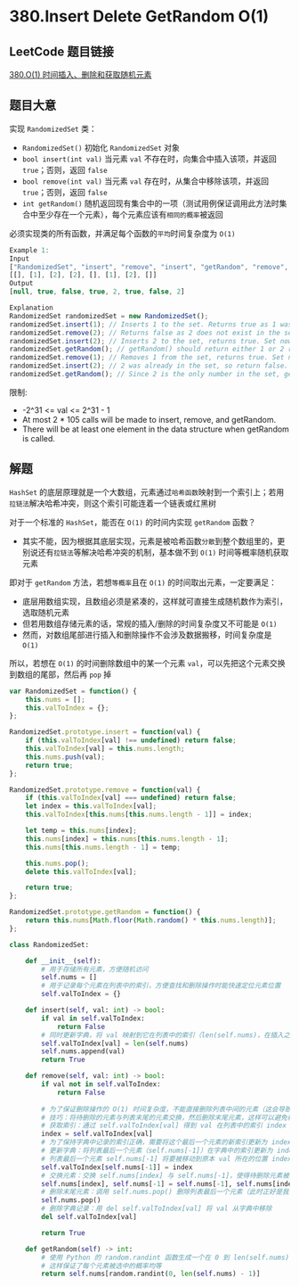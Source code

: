 # 380.Insert Delete GetRandom O(1)

## LeetCode 题目链接

[380.O(1) 时间插入、删除和获取随机元素](https://leetcode.cn/problems/insert-delete-getrandom-o1/)

## 题目大意

实现 `RandomizedSet` 类：
- `RandomizedSet()` 初始化 `RandomizedSet` 对象
- `bool insert(int val)` 当元素 `val` 不存在时，向集合中插入该项，并返回 `true`；否则，返回 `false` 
- `bool remove(int val)` 当元素 `val` 存在时，从集合中移除该项，并返回 `true`；否则，返回 `false`
- `int getRandom()` 随机返回现有集合中的一项（测试用例保证调用此方法时集合中至少存在一个元素），每个元素应该有`相同的概率`被返回

必须实现类的所有函数，并满足每个函数的`平均`时间复杂度为 `O(1)` 

```js
Example 1:
Input
["RandomizedSet", "insert", "remove", "insert", "getRandom", "remove", "insert", "getRandom"]
[[], [1], [2], [2], [], [1], [2], []]
Output
[null, true, false, true, 2, true, false, 2]

Explanation
RandomizedSet randomizedSet = new RandomizedSet();
randomizedSet.insert(1); // Inserts 1 to the set. Returns true as 1 was inserted successfully.
randomizedSet.remove(2); // Returns false as 2 does not exist in the set.
randomizedSet.insert(2); // Inserts 2 to the set, returns true. Set now contains [1,2].
randomizedSet.getRandom(); // getRandom() should return either 1 or 2 randomly.
randomizedSet.remove(1); // Removes 1 from the set, returns true. Set now contains [2].
randomizedSet.insert(2); // 2 was already in the set, so return false.
randomizedSet.getRandom(); // Since 2 is the only number in the set, getRandom() will always return 2.
```

限制:
- -2^31 <= val <= 2^31 - 1
- At most 2 * 105 calls will be made to insert, remove, and getRandom.
- There will be at least one element in the data structure when getRandom is called.

## 解题

`HashSet` 的底层原理就是一个大数组，元素通过`哈希函数`映射到一个索引上；若用`拉链法`解决哈希冲突，则这个索引可能连着一个链表或红黑树

对于一个标准的 `HashSet`，能否在 `O(1)` 的时间内实现 `getRandom` 函数？
- 其实不能，因为根据其底层实现，元素是被哈希函数`分散`到整个数组里的，更别说还有`拉链法`等解决哈希冲突的机制，基本做不到 `O(1)` 时间等概率随机获取元素
  

即对于 `getRandom` 方法，若想`等概率`且在 `O(1)` 的时间取出元素，一定要满足：
- 底层用数组实现，且数组必须是紧凑的，这样就可直接生成随机数作为索引，选取随机元素
- 但若用数组存储元素的话，常规的插入/删除的时间复杂度又不可能是 `O(1)`
- 然而，对数组尾部进行插入和删除操作不会涉及数据搬移，时间复杂度是 `O(1)`

所以，若想在 `O(1)` 的时间删除数组中的某一个元素 `val`，可以先把这个元素交换到数组的尾部，然后再 `pop` 掉

```js
var RandomizedSet = function() {
    this.nums = [];
    this.valToIndex = {};
};

RandomizedSet.prototype.insert = function(val) {
    if (this.valToIndex[val] !== undefined) return false;
    this.valToIndex[val] = this.nums.length;
    this.nums.push(val);
    return true;
};

RandomizedSet.prototype.remove = function(val) {
    if (this.valToIndex[val] === undefined) return false;
    let index = this.valToIndex[val];
    this.valToIndex[this.nums[this.nums.length - 1]] = index;

    let temp = this.nums[index];
    this.nums[index] = this.nums[this.nums.length - 1];
    this.nums[this.nums.length - 1] = temp;

    this.nums.pop();
    delete this.valToIndex[val];

    return true;
};

RandomizedSet.prototype.getRandom = function() {
    return this.nums[Math.floor(Math.random() * this.nums.length)];
};
```
```python
class RandomizedSet:

    def __init__(self):
        # 用于存储所有元素，方便随机访问
        self.nums = []
        # 用于记录每个元素在列表中的索引，方便查找和删除操作时能快速定位元素位置
        self.valToIndex = {}

    def insert(self, val: int) -> bool:
        if val in self.valToIndex:
            return False
        # 同时更新字典，将 val 映射到它在列表中的索引（len(self.nums)，在插入之前等于当前列表长度）
        self.valToIndex[val] = len(self.nums)
        self.nums.append(val)
        return True

    def remove(self, val: int) -> bool:
        if val not in self.valToIndex:
            return False
        
        # 为了保证删除操作的 O(1) 时间复杂度，不能直接删除列表中间的元素（这会导致后续元素移动）
        # 技巧：将待删除的元素与列表末尾的元素交换，然后删除末尾元素，这样可以避免移动大量元素
        # 获取索引：通过 self.valToIndex[val] 得到 val 在列表中的索引 index
        index = self.valToIndex[val]
        # 为了保持字典中记录的索引正确，需要将这个最后一个元素的新索引更新为 index
        # 更新字典：将列表最后一个元素（self.nums[-1]）在字典中的索引更新为 index，因为它将被交换到 index 位置
        # 列表最后一个元素 self.nums[-1] 将要被移动到原本 val 所在的位置 index
        self.valToIndex[self.nums[-1]] = index
        # 交换元素：交换 self.nums[index] 与 self.nums[-1]，使得待删除元素被移动到列表末尾
        self.nums[index], self.nums[-1] = self.nums[-1], self.nums[index]
        # 删除末尾元素：调用 self.nums.pop() 删除列表最后一个元素（此时正好是我们想删除的 val）
        self.nums.pop()
        # 删除字典记录：用 del self.valToIndex[val] 将 val 从字典中移除
        del self.valToIndex[val]

        return True

    def getRandom(self) -> int:
        # 使用 Python 的 random.randint 函数生成一个在 0 到 len(self.nums)-1 之间的随机索引，然后返回 self.nums 中对应位置的元素
        # 这样保证了每个元素被选中的概率均等
        return self.nums[random.randint(0, len(self.nums) - 1)]
```